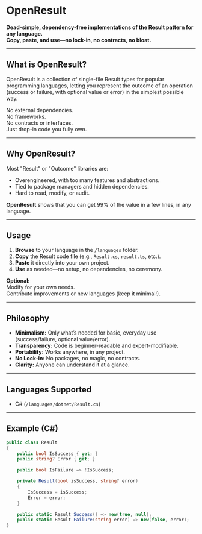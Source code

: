 # OpenResult

**Dead-simple, dependency-free implementations of the Result pattern for any language.  
Copy, paste, and use—no lock-in, no contracts, no bloat.**

---

## What is OpenResult?

OpenResult is a collection of single-file Result types for popular programming languages, letting you represent the outcome of an operation (success or failure, with optional value or error) in the simplest possible way.

No external dependencies.  
No frameworks.  
No contracts or interfaces.  
Just drop-in code you fully own.

---

## Why OpenResult?

Most "Result" or "Outcome" libraries are:

- Overengineered, with too many features and abstractions.
- Tied to package managers and hidden dependencies.
- Hard to read, modify, or audit.

**OpenResult** shows that you can get 99% of the value in a few lines, in any language.

---

## Usage

1. **Browse** to your language in the `/languages` folder.
2. **Copy** the Result code file (e.g., `Result.cs`, `result.ts`, etc.).
3. **Paste** it directly into your own project.
4. **Use** as needed—no setup, no dependencies, no ceremony.

**Optional:**  
Modify for your own needs.  
Contribute improvements or new languages (keep it minimal!).

---

## Philosophy

- **Minimalism:** Only what’s needed for basic, everyday use (success/failure, optional value/error).
- **Transparency:** Code is beginner-readable and expert-modifiable.
- **Portability:** Works anywhere, in any project.
- **No Lock-in:** No packages, no magic, no contracts.
- **Clarity:** Anyone can understand it at a glance.

---

## Languages Supported

- C# (`/languages/dotnet/Result.cs`)
<!-- - TypeScript (`/languages/typescript/result.ts`)
- Python (`/languages/python/result.py`)
- Go (`/languages/go/result.go`)
- Rust (`/languages/rust/result.rs`)
- Java (`/languages/java/Result.java`)
- ...and more (contributions welcome!) -->

---

## Example (C#)

```csharp
public class Result
{
    public bool IsSuccess { get; }
    public string? Error { get; }

    public bool IsFailure => !IsSuccess;

    private Result(bool isSuccess, string? error)
    {
        IsSuccess = isSuccess;
        Error = error;
    }

    public static Result Success() => new(true, null);
    public static Result Failure(string error) => new(false, error);
}
```
